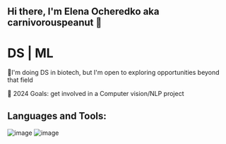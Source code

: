 ## Hi there, I'm Elena Ocheredko aka carnivorouspeanut 👋
# DS | ML
🧬I'm doing DS in biotech, but I'm open to exploring opportunities beyond that field

🥅 2024 Goals: get involved in a Computer vision/NLP project


## Languages and Tools:
![image](https://github.com/user-attachments/assets/6b3bd512-3ceb-4220-ad65-c24e7a29bc8c)  ![image](https://github.com/user-attachments/assets/b8c76f83-a802-4222-93a0-e78e58b5bf6f)




